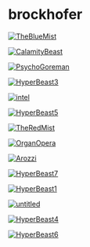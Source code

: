 # brockhofer

<a href="TheBlueMist.jpg"><img alt="TheBlueMist" src="TheBlueMist.jpg"></a>

<a href="CalamityBeast.jpg"><img alt="CalamityBeast" src="CalamityBeast.jpg"></a>

<a href="PsychoGoreman.jpg"><img alt="PsychoGoreman" src="PsychoGoreman.jpg"></a>

<a href="HyperBeast3.jpg"><img alt="HyperBeast3" src="HyperBeast3.jpg"></a>

<a href="intel.jpg"><img alt="intel" src="intel.jpg"></a>

<a href="HyperBeast5.jpg"><img alt="HyperBeast5" src="HyperBeast5.jpg"></a>

<a href="TheRedMist.jpg"><img alt="TheRedMist" src="TheRedMist.jpg"></a>

<a href="OrganOpera.jpg"><img alt="OrganOpera" src="OrganOpera.jpg"></a>

<a href="Arozzi.jpg"><img alt="Arozzi" src="Arozzi.jpg"></a>

<a href="HyperBeast7.jpg"><img alt="HyperBeast7" src="HyperBeast7.jpg"></a>

<a href="HyperBeast1.jpg"><img alt="HyperBeast1" src="HyperBeast1.jpg"></a>

<a href="untitled.jpg"><img alt="untitled" src="untitled.jpg"></a>

<a href="HyperBeast4.jpg"><img alt="HyperBeast4" src="HyperBeast4.jpg"></a>

<a href="HyperBeast6.jpg"><img alt="HyperBeast6" src="HyperBeast6.jpg"></a>

